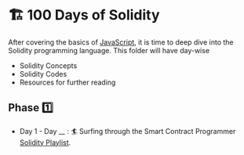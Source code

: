 # 🏗️ 100 Days of Solidity

After covering the basics of [JavaScript](https://www.codecademy.com/learn/introduction-to-javascript), it is time to deep dive into the Solidity programming language.
This folder will have day-wise

- Solidity Concepts
- Solidity Codes
- Resources for further reading

## Phase :one:
- Day 1 - Day __ : :surfer: Surfing through the Smart Contract Programmer [Solidity Playlist](https://www.youtube.com/watch?v=xv9OmztShIw&list=PLO5VPQH6OWdVQwpQfw9rZ67O6Pjfo6q-p).


